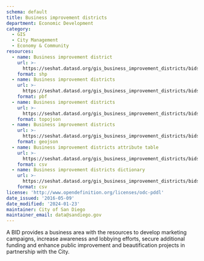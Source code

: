 ```yaml
---
schema: default
title: Business improvement districts
department: Economic Development
category:
  - GIS
  - City Management
  - Economy & Community
resources:
  - name: Business improvement district
    url: >-
      https://seshat.datasd.org/gis_business_improvement_districts/bids_datasd.zip
    format: shp
  - name: Business improvement districts
    url: >-
      https://seshat.datasd.org/gis_business_improvement_districts/bids_datasd.pbf
    format: pbf
  - name: Business improvement districts
    url: >-
      https://seshat.datasd.org/gis_business_improvement_districts/bids_datasd.topo.json
    format: topojson
  - name: Business improvement districts
    url: >-
      https://seshat.datasd.org/gis_business_improvement_districts/bids_datasd.geojson
    format: geojson
  - name: Business improvement districts attribute table
    url: >-
      https://seshat.datasd.org/gis_business_improvement_districts/bids_datasd.csv
    format: csv
  - name: Business improvement districts dictionary
    url: >-
      https://seshat.datasd.org/gis_business_improvement_districts/bids_dictionary_datasd.csv
    format: csv
license: 'http://www.opendefinition.org/licenses/odc-pddl'
date_issued: '2016-05-09'
date_modified: '2024-01-23'
maintainer: City of San Diego
maintainer_email: data@sandiego.gov
---
```

A BID provides a business area with the resources to develop marketing campaigns, increase awareness and lobbying efforts, secure additional funding and enhance public improvement and beautification projects in partnership with the City.
